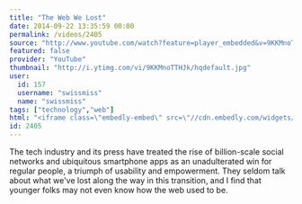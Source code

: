 ```yaml
---
title: "The Web We Lost"
date: 2014-09-22 13:35:59 00:00
permalink: /videos/2405
source: "http://www.youtube.com/watch?feature=player_embedded&v=9KKMnoTTHJk"
featured: false
provider: "YouTube"
thumbnail: "http://i.ytimg.com/vi/9KKMnoTTHJk/hqdefault.jpg"
user:
  id: 157
  username: "swissmiss"
  name: "swissmiss"
tags: ["technology","web"]
html: "<iframe class=\"embedly-embed\" src=\"//cdn.embedly.com/widgets/media.html?src=http%3A%2F%2Fwww.youtube.com%2Fembed%2F9KKMnoTTHJk%3Fwmode%3Dtransparent%26feature%3Doembed&wmode=transparent&url=http%3A%2F%2Fwww.youtube.com%2Fwatch%3Fv%3D9KKMnoTTHJk&image=http%3A%2F%2Fi.ytimg.com%2Fvi%2F9KKMnoTTHJk%2Fhqdefault.jpg&key=daaebf4d9cdd46779200162d0ca86e20&type=text%2Fhtml&schema=youtube\" width=\"854\" height=\"480\" scrolling=\"no\" frameborder=\"0\" allowfullscreen></iframe>"
id: 2405
---
```


The tech industry and its press have treated the rise of billion-scale social networks and ubiquitous smartphone apps as an unadulterated win for regular people, a triumph of usability and empowerment. They seldom talk about what we've lost along the way in this transition, and I find that younger folks may not even know how the web used to be.